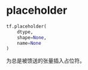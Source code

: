 # placeholder

```Python
tf.placeholder(
    dtype,
    shape=None,
    name=None
)
```

为总是被馈送的张量插入占位符。